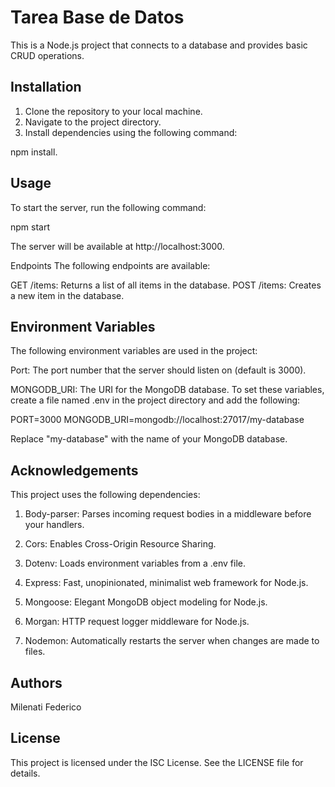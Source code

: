 
# Tarea Base de Datos

This is a Node.js project that connects to a database and provides basic CRUD operations.


## Installation

1.	Clone the repository to your local machine.
2.	Navigate to the project directory.
3.	Install dependencies using the following command:

npm install.
## Usage

To start the server, run the following command:

npm start

The server will be available at http://localhost:3000.

Endpoints
The following endpoints are available:

GET /items: Returns a list of all items in the database.
POST /items: Creates a new item in the database.

## Environment Variables

The following environment variables are used in the project:

Port: The port number that the server should listen on (default is 3000).

MONGODB_URI: The URI for the MongoDB database.
To set these variables, create a file named .env in the project directory and add the following:

PORT=3000
MONGODB_URI=mongodb://localhost:27017/my-database

Replace "my-database" with the name of your MongoDB database.




## Acknowledgements

 This project uses the following dependencies:

1. Body-parser: Parses incoming request bodies in a middleware before your handlers.

2. Cors: Enables Cross-Origin Resource Sharing.

3. Dotenv: Loads environment variables from a .env file.

4. Express: Fast, unopinionated, minimalist web framework for Node.js.

5. Mongoose: Elegant MongoDB object modeling for Node.js.

6. Morgan: HTTP request logger middleware for Node.js.

7. Nodemon: Automatically restarts the server when changes are made to files.
## Authors

Milenati Federico


## License

This project is licensed under the ISC License. See the LICENSE file for details.

